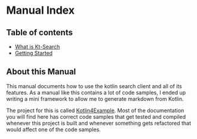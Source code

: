 # Manual Index 

## Table of contents

- [What is Kt-Search](../manual.WhatIsKtSearch.md)
- [Getting Started](../manual.GettingStarted.md)

## About this Manual

This manual documents how to use the kotlin search client and all of its features. As a manual like this contains a lot of code samples, I ended up writing a mini framework to allow me to generate markdown from Kotlin.

The project for this is called [Kotlin4Example](https://github.com/jillesvangurp/kotlin4example). Most of the documentation you will find here has correct code samples that get tested and compiled whenever this project is built and whenever something gets refactored that would affect one of the code samples.


